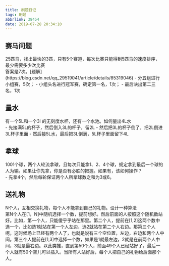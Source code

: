 ```yaml
---
title: 刷题日记
tags: 刷题
abbrlink: 38454
date: 2019-07-28 20:34:10
---
```

## 赛马问题
<div class="tip">
25匹马，找出最快的3匹，只有5个赛道，每次比赛只能得到5匹马的速度排序，最少需要多少次比赛
</div>
答案是7次。[题解](https://blog.csdn.net/qq_29519041/article/details/85319046)
- 分五组进行小组赛，5次；
- 小组头名进行冠军赛，确定第一名，1次；
- 最后决出第二三名，1次

## 量水
<div class="tip">
有一个5L和一个3l 的无刻度水杯，还有一个水池。如何量出4L水
</div>
- 先接满5L的杯子，然后倒入3L的杯子，留2L
- 然后把3L的杯子倒了，把2L倒进3L杯子里面
- 然后接5L水，最后把3L倒满，5L杯子里面留下4L

## 拿球
<div class="tip">
1001个球，两个人轮流拿球，且每次只能拿1、2、4个球，规定拿到最后一个球的人为输。如果让你先拿，你是否有必胜的把握。如果有，该如何操作？
</div>
- 先拿4个，然后每轮保证两个人所拿球数之和为3或6。

## 送礼物
<div class="tip">
N个人，互相交换礼物，每个人不能拿到自己的礼物。设计一种算法
</div>
第N个人在[1，N]中随机选择一个数，提前想好。然后前面的人按照这个随机数站好。比如，第一个人，只能傻乎乎站在那里。第二个人，提前在[1,2]这两个数中选一个，比如选1就站在第一个人左边，选2就站在第二个人右边。那第三个人呢，这时候场上已经有两个人了，也就是说有三个空位置，左边，右边和两个人中间。第三个人提前在[1,3]中选择一个数，如果是1就最左边，2就是在前两个人中间，3就是最右边。以此类推，直到第50个人，前面49个人已经站好了，最后一个人就有50个空儿可以插入。当所有人站好后，每个人把自己的礼物给后面那个人。

